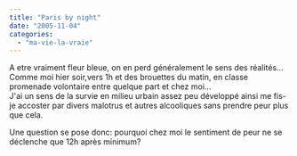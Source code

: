 ```yaml
---
title: "Paris by night"
date: "2005-11-04"
categories: 
  - "ma-vie-la-vraie"
---
```


  
A etre vraiment fleur bleue, on en perd généralement le sens des réalités... Comme moi hier soir,vers 1h et des brouettes du matin, en classe promenade volontaire entre quelque part et chez moi...  
J'ai un sens de la survie en milieu urbain assez peu développé ainsi me fis-je accoster par divers malotrus et autres alcooliques sans prendre peur plus que cela.  
  
Une question se pose donc: pourquoi chez moi le sentiment de peur ne se déclenche que 12h après minimum?

